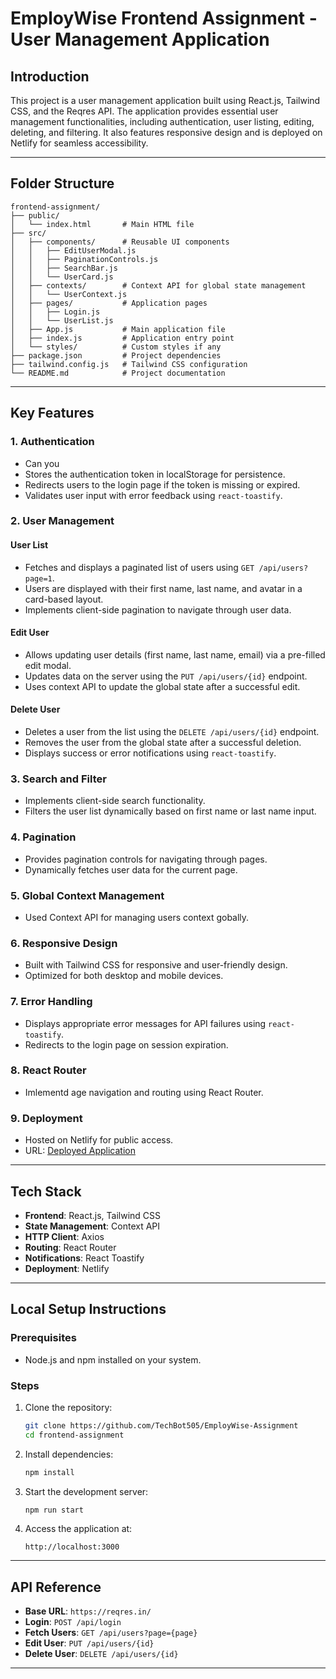 # EmployWise Frontend Assignment - User Management Application

## Introduction

This project is a user management application built using React.js, Tailwind CSS, and the Reqres API. The application provides essential user management functionalities, including authentication, user listing, editing, deleting, and filtering. It also features responsive design and is deployed on Netlify for seamless accessibility.

---

## Folder Structure

```
frontend-assignment/
├── public/
│   └── index.html       # Main HTML file
├── src/
│   ├── components/      # Reusable UI components
│   │   ├── EditUserModal.js
│   │   ├── PaginationControls.js
│   │   ├── SearchBar.js
│   │   └── UserCard.js
│   ├── contexts/        # Context API for global state management
│   │   └── UserContext.js
│   ├── pages/           # Application pages
│   │   ├── Login.js
│   │   └── UserList.js
│   ├── App.js           # Main application file
│   ├── index.js         # Application entry point
│   └── styles/          # Custom styles if any
├── package.json         # Project dependencies
├── tailwind.config.js   # Tailwind CSS configuration
└── README.md            # Project documentation
```

---

## Key Features

### 1. **Authentication**

- Can you 
- Stores the authentication token in localStorage for persistence.
- Redirects users to the login page if the token is missing or expired.
- Validates user input with error feedback using `react-toastify`.

### 2. **User Management**

#### User List

- Fetches and displays a paginated list of users using `GET /api/users?page=1`.
- Users are displayed with their first name, last name, and avatar in a card-based layout.
- Implements client-side pagination to navigate through user data.

#### Edit User

- Allows updating user details (first name, last name, email) via a pre-filled edit modal.
- Updates data on the server using the `PUT /api/users/{id}` endpoint.
- Uses context API to update the global state after a successful edit.

#### Delete User

- Deletes a user from the list using the `DELETE /api/users/{id}` endpoint.
- Removes the user from the global state after a successful deletion.
- Displays success or error notifications using `react-toastify`.

### 3. **Search and Filter**

- Implements client-side search functionality.
- Filters the user list dynamically based on first name or last name input.

### 4. **Pagination**

- Provides pagination controls for navigating through pages.
- Dynamically fetches user data for the current page.

### 5. **Global Context Management**
- Used Context API for managing users context gobally.

### 6. **Responsive Design**

- Built with Tailwind CSS for responsive and user-friendly design.
- Optimized for both desktop and mobile devices.

### 7. **Error Handling**

- Displays appropriate error messages for API failures using `react-toastify`.
- Redirects to the login page on session expiration.

### 8. **React Router**

- Imlementd age navigation and routing using React Router.

### 9. **Deployment**

- Hosted on Netlify for public access.
- URL: [Deployed Application](https://employ-wise-505.netlify.app/)

---

## Tech Stack

- **Frontend**: React.js, Tailwind CSS
- **State Management**: Context API
- **HTTP Client**: Axios
- **Routing**: React Router
- **Notifications**: React Toastify
- **Deployment**: Netlify

---

## Local Setup Instructions

### Prerequisites

- Node.js and npm installed on your system.

### Steps

1. Clone the repository:

   ```bash
   git clone https://github.com/TechBot505/EmployWise-Assignment
   cd frontend-assignment
   ```

2. Install dependencies:

   ```bash
   npm install
   ```

3. Start the development server:

   ```bash
   npm run start
   ```

4. Access the application at:

   ```
   http://localhost:3000
   ```

---

## API Reference

- **Base URL**: `https://reqres.in/`
- **Login**: `POST /api/login`
- **Fetch Users**: `GET /api/users?page={page}`
- **Edit User**: `PUT /api/users/{id}`
- **Delete User**: `DELETE /api/users/{id}`

---

